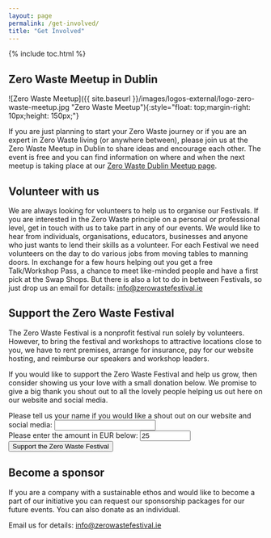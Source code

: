 ```yaml
---
layout: page
permalink: /get-involved/
title: "Get Involved"
---
```



{% include toc.html %}

## Zero Waste Meetup in Dublin

![Zero Waste Meetup]({{ site.baseurl }}/images/logos-external/logo-zero-waste-meetup.jpg "Zero Waste Meetup"){:style="float: top;margin-right: 10px;height: 150px;"}

If you are just planning to start your Zero Waste journey or if you are an expert in Zero Waste living (or anywhere between), please join us at the Zero Waste Meetup in Dublin to share ideas and encourage each other. The event is free and you can find information on where and when the next meetup is taking place at our [Zero Waste Dublin Meetup page](https://www.meetup.com/Zero-waste-meetup-ireland/).

## Volunteer with us

We are always looking for volunteers to help us to organise our Festivals. If you are interested in the Zero Waste principle on a personal or professional level, get in touch with us to take part in any of our events. We would like to hear from individuals, organisations, educators, businesses and anyone who just wants to lend their skills as a volunteer. For each Festival we need volunteers on the day to do various jobs from moving tables to manning doors. In exchange for a few hours helping out you get a free Talk/Workshop Pass, a chance to meet like-minded people and have a first pick at the Swap Shops. But there is also a lot to do in between Festivals, so just drop us an email for details: [info@zerowastefestival.ie](mailto:info@zerowastefestival.ie)

## Support the Zero Waste Festival

The Zero Waste Festival is a nonprofit festival run solely by volunteers. However, to bring the festival and workshops to attractive locations close to you, we have to rent premises, arrange for insurance, pay for our website hosting, and reimburse our speakers and workshop leaders. 

If you would like to support the Zero Waste Festival and help us grow, then consider showing us your love with a small donation below. We promise to give a big thank you shout out to all the lovely people helping us out here on our website and social media. 

<div>
  <form action="https://zerowastefestival.foxycart.com/cart" method="post" accept-charset="utf-8">  
    <input type="hidden" name="name" value="Support the Zero Waste Festival" />
    <input type="hidden" name="code" value="donation" />
	<label class="label_left">Please tell us your name if you would like a shout out on our website and social media:</label>
	<input type="text" name="Name" style="width: 200px;"><br>	
	<label class="label_left">Please enter the amount in EUR below:</label>
    <input type="number" name="price" style="width: 100px;" pattern= "[0-9]" value="25" min="1" required/><br>
  <input type="submit" value="Support the Zero Waste Festival" class="submit" />
  </form>
</div>

<p data-fc-id="minicart" style="display:none;">
	<a href="https://zerowastefestival.foxycart.com/cart?cart=view">
	    View order summary:<br>
		<span data-fc-id="minicart-quantity">0</span>
		<span data-fc-id="minicart-singular"> item </span>
		<span data-fc-id="minicart-plural"> items </span>
		in cart. Total cost: EUR
		<span data-fc-id="minicart-order-total">0</span>
	</a>
</p>



## Become a sponsor

If you are a company with a sustainable ethos and would like to become a part of our initiative you can request our sponsorship packages for our future events. You can also donate as an individual.

Email us for details: [info@zerowastefestival.ie](mailto:info@zerowastefestival.ie)
